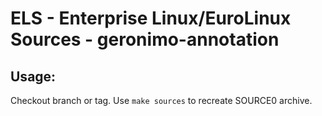 # ELS - Enterprise Linux/EuroLinux Sources - geronimo-annotation
 
## Usage:
  Checkout branch or tag. Use `make sources` to recreate  SOURCE0 archive.
